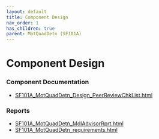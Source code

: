 ```yaml
---
layout: default
title: Component Design
nav_order: 1
has_children: true
parent: MotQuadDetn (SF101A)
---
```

# Component Design
### Component Documentation

- [SF101A_MotQuadDetn_Design_PeerReviewChkList.html](Doc/SF101A_MotQuadDetn_Design_PeerReviewChkList.html)

### Reports

- [SF101A_MotQuadDetn_MdlAdvisorRprt.html](Reports/SF101A_MotQuadDetn_MdlAdvisorRprt.html)
- [SF101A_MotQuadDetn_requirements.html](Reports/SF101A_MotQuadDetn_requirements.html)

